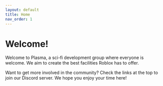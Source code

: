 ```yaml
---
layout: default
title: Home
nav_order: 1
---
```


# Welcome!

Welcome to Plasma, a sci-fi development group where everyone is welcome. We aim to create the best facilities Roblox has to offer. 

Want to get more involved in the community? Check the links at the top to join our Discord server. We hope you enjoy your time here!   
